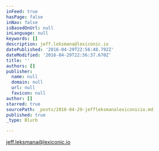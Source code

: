 ```yaml
---
inFeed: true
hasPage: false
inNav: false
isBasedOnUrl: null
inLanguage: null
keywords: []
description: jeff.leksmana@lexiconic.io
datePublished: '2016-04-29T22:56:48.792Z'
dateModified: '2016-04-29T22:56:37.670Z'
title: ''
authors: []
publisher:
  name: null
  domain: null
  url: null
  favicon: null
author: []
starred: true
sourcePath: _posts/2016-04-29-jeffleksmanalexiconicio.md
published: true
_type: Blurb

---
```

jeff.leksmana@lexiconic.io